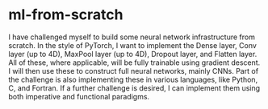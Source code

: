 # ml-from-scratch
I have challenged myself to build some neural network infrastructure from scratch. In the style of PyTorch, I want to implement the Dense layer, Conv layer (up to 4D), MaxPool layer (up to 4D), Dropout layer, and Flatten layer. All of these, where applicable, will be fully trainable using gradient descent. I will then use these to construct full neural networks, mainly CNNs. Part of the challenge is also implementing these in various languages, like Python, C, and Fortran. If a further challenge is desired, I can implement them using both imperative and functional paradigms.
